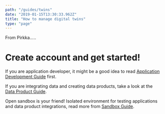 ```yaml
---
path: "/guides/twins"
date: "2019-01-15T13:30:33.962Z"
title: "How to manage digital twins"
type: "page"
---
```



From Pirkka.....

# Create account and get started!

If you are application developer, it might be a good idea to read [Application Development Guide](/developers/getstarted/build-apps) first. 

If you are integrating data and creating data products, take a look at the [Data Product Guide](/developers/getstarted/data-products). 

Open sandbox is your friend! Isolated environment for testing applications and data product integrations, read more from [Sandbox Guide](/developers/getstarted/sandbox).